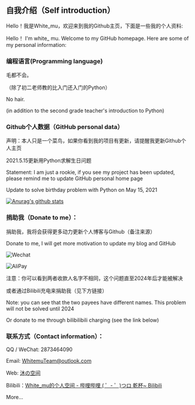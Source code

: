 ## 自我介绍（Self introduction）

Hello！我是White_mu，欢迎来到我的Github主页，下面是一些我的个人资料:

Hello！ I'm white_ mu. Welcome to my GitHub homepage. Here are some of my personal information:

### 编程语言(Programming language)

毛都不会。

（除了初二老师教的比入门还入门的Python）

No hair.

(in addition to the second grade teacher's introduction to Python)

### Github个人数据（GitHub personal data）

声明：本人只是一个菜鸟，如果你看到我的项目有更新，请提醒我更新Github个人主页

2021.5.15更新用Python求解生日问题

Statement: I am just a rookie, if you see my project has been updated, please remind me to update GitHub personal home page

Update to solve birthday problem with Python on May 15, 2021

[![Anurag's github stats](https://github-readme-stats.vercel.app/api?username=WhitemuTeam&show_icons=true&theme=tokyonight)](https://github.com/anuraghazra/github-readme-stats)

### 捐助我（Donate to me）：

捐助我，我将会获得更多动力更新个人博客与Github（备注来源）

Donate to me, I will get more motivation to update my blog and GitHub

![Wechat](https://cdn.jsdelivr.net/gh/WhitemuTeam/web-img/mm_facetoface_collect_qrcode_1612099488333.png)

![AliPay](https://cdn.jsdelivr.net/gh/WhitemuTeam/web-img/1583747131013.jpg)

注意：你可以看到两者收款人名字不相同，这个问题直至2024年后才能被解决

或者通过Bilibili充电来捐助我（见下方链接）

Note: you can see that the two payees have different names. This problem will not be solved until 2024

Or donate to me through bilibilibili charging (see the link below)

### 联系方式（Contact information）：

QQ / WeChat: 2873464090

Email: WhitemuTeam@outlook.com

Web: [沐の空间](https://muspace.top/)

Bilibili：[White_mu的个人空间 - 哔哩哔哩 ( ゜- ゜)つロ 乾杯~ Bilibili](https://space.bilibili.com/97020216)

More...
